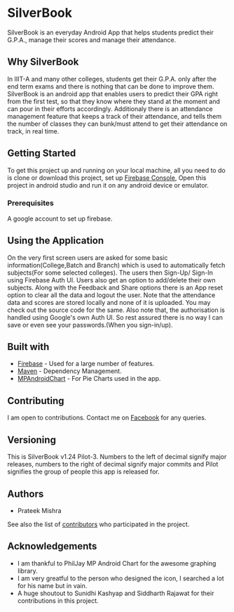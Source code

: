 # SilverBook

SilverBook is an everyday Android App that helps students predict their G.P.A., manage their scores and manage their attendance.

## Why SilverBook

In IIIT-A and many other colleges, students get their G.P.A. only after the end term exams and there is nothing that can be done to improve them. SilverBook is an android app that enables users to predict their GPA right from the first test, so that they know where they stand at the moment and can pour in their efforts accordingly. Additionaly there is an attendance management feature that keeps a track of their attendance, and tells them the number of classes they can bunk/must attend to get their attendance on track, in real time.

## Getting Started

To get this project up and running on your local machine, all you need to do is clone or download this project, set up [Firebase Console](https://firebase.google.com/docs/android/setup), Open this project in android studio and run it on any android device or emulator.

### Prerequisites

A google account to set up firebase.

## Using the Application

On the very first screen users are asked for some basic information(College,Batch and Branch) which is used to automatically fetch subjects(For some selected colleges). The users then Sign-Up/ Sign-In using Firebase Auth UI. Users also get an option to add/delete their own subjects. Along with the Feedback and Share options there is an App reset option to clear all the data and logout the user. 
Note that the attendance data and scores are stored locally and none of it is uploaded. You may check out the source code for the same. Also note that, the authorisation is handled using Google's own Auth UI. So rest assured there is no way I can save or even see your passwords.(When you sign-in/up).

## Built with

* [Firebase](https://firebase.google.com/) - Used for a large number of features.
* [Maven](https://dl.google.com/dl/android/maven2/index.html) - Dependency Management.
* [MPAndroidChart](https://github.com/PhilJay/MPAndroidChart) - For Pie Charts used in the app.

## Contributing

I am open to contributions. Contact me on [Facebook](https://www.facebook.com/mishraprateekaries) for any queries.

## Versioning

This is SilverBook v1.24 Pilot-3. Numbers to the left of decimal signify major releases, numbers to the right of decimal signify major commits and Pilot signifies the group of people this app is released for.

## Authors

* Prateek Mishra

See also the list of [contributors](https://github.com/MiKinshu/SilverBook/graphs/contributors) who participated in the project.

## Acknowledgements
* I am thankful to PhilJay MP Android Chart for the awesome graphing library.
* I am very greatful to the person who designed the icon, I searched a lot for his name but in vain.
* A huge shoutout to Sunidhi Kashyap and Siddharth Rajawat for their contributions in this project.
